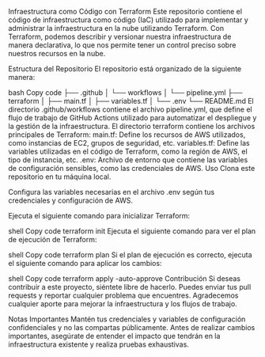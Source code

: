 Infraestructura como Código con Terraform
Este repositorio contiene el código de infraestructura como código (IaC) utilizado para implementar y administrar la infraestructura en la nube utilizando Terraform. Con Terraform, podemos describir y versionar nuestra infraestructura de manera declarativa, lo que nos permite tener un control preciso sobre nuestros recursos en la nube.

Estructura del Repositorio
El repositorio está organizado de la siguiente manera:

bash
Copy code
├── .github
│   └── workflows
│       └── pipeline.yml
├── terraform
│   ├── main.tf
│   ├── variables.tf
│   └── .env
└── README.md
El directorio .github/workflows contiene el archivo pipeline.yml, que define el flujo de trabajo de GitHub Actions utilizado para automatizar el despliegue y la gestión de la infraestructura.
El directorio terraform contiene los archivos principales de Terraform:
main.tf: Define los recursos de AWS utilizados, como instancias de EC2, grupos de seguridad, etc.
variables.tf: Define las variables utilizadas en el código de Terraform, como la región de AWS, el tipo de instancia, etc.
.env: Archivo de entorno que contiene las variables de configuración sensibles, como las credenciales de AWS.
Uso
Clona este repositorio en tu máquina local.

Configura las variables necesarias en el archivo .env según tus credenciales y configuración de AWS.

Ejecuta el siguiente comando para inicializar Terraform:

shell
Copy code
terraform init
Ejecuta el siguiente comando para ver el plan de ejecución de Terraform:

shell
Copy code
terraform plan
Si el plan de ejecución es correcto, ejecuta el siguiente comando para aplicar los cambios:

shell
Copy code
terraform apply -auto-approve
Contribución
Si deseas contribuir a este proyecto, siéntete libre de hacerlo. Puedes enviar tus pull requests y reportar cualquier problema que encuentres. Agradecemos cualquier aporte para mejorar la infraestructura y los flujos de trabajo.

Notas Importantes
Mantén tus credenciales y variables de configuración confidenciales y no las compartas públicamente.
Antes de realizar cambios importantes, asegúrate de entender el impacto que tendrán en la infraestructura existente y realiza pruebas exhaustivas.
